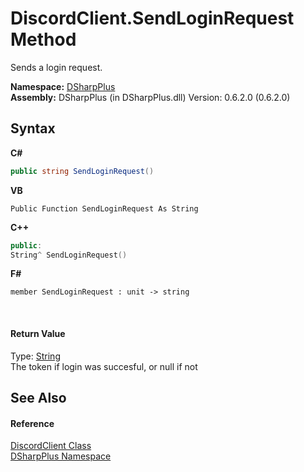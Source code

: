 # DiscordClient.SendLoginRequest Method 
 

Sends a login request.

**Namespace:**&nbsp;<a href="503971eb-de5e-a570-9922-de9500a9b1cc">DSharpPlus</a><br />**Assembly:**&nbsp;DSharpPlus (in DSharpPlus.dll) Version: 0.6.2.0 (0.6.2.0)

## Syntax

**C#**<br />
``` C#
public string SendLoginRequest()
```

**VB**<br />
``` VB
Public Function SendLoginRequest As String
```

**C++**<br />
``` C++
public:
String^ SendLoginRequest()
```

**F#**<br />
``` F#
member SendLoginRequest : unit -> string 

```

<br />

#### Return Value
Type: <a href="http://msdn2.microsoft.com/en-us/library/s1wwdcbf" target="_blank">String</a><br />The token if login was succesful, or null if not

## See Also


#### Reference
<a href="8f8cbf24-03e9-53cc-389f-2ba10a699065">DiscordClient Class</a><br /><a href="503971eb-de5e-a570-9922-de9500a9b1cc">DSharpPlus Namespace</a><br />